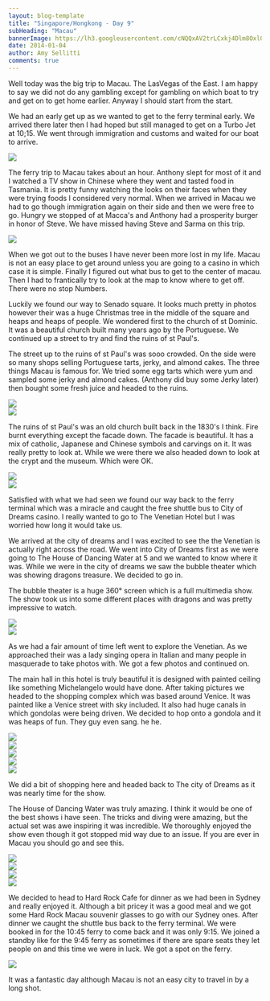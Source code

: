 ```yaml
---
layout: blog-template
title: "Singapore/Hongkong - Day 9"
subHeading: "Macau"
bannerImage: https://lh3.googleusercontent.com/cNQQxAV2trLCxkj4Dlm8Oxl0FsuEP8KSpAaoQJz9LOUd93q_fMhvAfXfznuw5kB3l67MTu8uNxTxb_91ompp_kfx3cKIfRchUiSSysx67Z33oy8PH0nSOQN4a1qFyT8o5JBVKG9UGA
date: 2014-01-04
author: Amy Sellitti
comments: true
---
```


Well today was the big trip to Macau. The LasVegas of the East. I am happy to say we did not do any gambling except for gambling on which boat to try and get on to get home earlier. Anyway I should start from the start.

We had an early get up as we wanted to get to the ferry terminal early. We arrived there later then I had hoped but still managed to get on a Turbo Jet at 10;15. We went through immigration and customs and waited for our boat to arrive.

<div class="center-image"><img src="https://lh3.googleusercontent.com/wzm8gAyCdQNwx97C0ydySEk0WLgDQNkk4qVfrOO8RClDvwjZqISsfCsrqK8qmHn7I-t1IHGxacC6or3SLBcabdgXo-zEoIpTV1IipQ8xYxw4ip-GwtqIlkzpgmZLlZ6WaYvPmvD6lw" /></div>

The ferry trip to Macau takes about an hour. Anthony slept for most of it and I watched a TV show in Chinese where they went and tasted food in Tasmania. It is pretty funny watching the looks on their faces when they were trying foods I considered very normal. When we arrived in Macau we had to go though immigration again on their side and then we were free to go. Hungry we stopped of at Macca's and Anthony had a prosperity burger in honor of Steve. We have missed having Steve and Sarma on this trip.

<div class="center-image"><img src="https://lh3.googleusercontent.com/dHUPULiTxS5Wf2v3pmRf9E3zpCbzPi18g-hklxgoUp-wuaCTzZ-kcKXzULmbcc2WHgT2CehTPQU2NQo6zA2Ec7CKT7wqI9CsKyvUrc3n0AGNbf_7CkXGQ12mM_s28UErzKegnHJSxg" /></div>

When we got out to the buses I have never been more lost in my life. Macau is not an easy place to get around unless you are going to a casino in which case it is simple. Finally I figured out what bus to get to the center of macau. Then I had to frantically try to look at the map to know where to get off. There were no stop Numbers. 

Luckily we found our way to Senado square. It looks much pretty in photos however their was a huge Christmas tree in the middle of the square and heaps and heaps of people. We wondered first to the church of st Dominic. It was a beautiful church built many years ago by the Portuguese. We continued up a street to try and find the ruins of st Paul's.

The street up to the ruins of st Paul's was sooo crowded. On the side were so many shops selling Portuguese tarts, jerky, and almond cakes. The three things Macau is famous for. We tried some egg tarts which were yum and sampled some jerky and almond cakes. (Anthony did buy some Jerky later) then bought some fresh juice and headed to the ruins. 

<div class="center-image"><img src="https://lh3.googleusercontent.com/Ew3-_COGj-ZSFMdPa5JqgzXCMXYYqF4LDyAna8H9P81g4Niy7gH9K9lgSzD_lddixuobT2oFv8k76_UNaMAILOMtK5ukIlbgenROK6Xfdda55lhLt9CJsc0AiBJ6vE_9wlxGDLPefA" /></div>
<div class="center-image"><img src="https://lh3.googleusercontent.com/ABREZhVt23Fk7sDOlMnsUZAUs2xoBfs1kvhfSwOaNW8HXdByuvDWoMtiWctN4X8egvWn3tF1PGZgtEYXXPxbJmTYLalGbwsLT56Iyv9UrkZy5h3v-jWFKtDfKgye--2p9s4CcAzT6g" /></div>

The ruins of st Paul's was an old church built back in the 1830's I think. Fire burnt everything except the facade down. The facade is beautiful. It has a mix of catholic, Japanese and Chinese symbols and carvings on it. It was really pretty to look at. While we were there we also headed down to look at the crypt and the museum. Which were OK.

<div class="center-image"><img src="https://lh3.googleusercontent.com/cNQQxAV2trLCxkj4Dlm8Oxl0FsuEP8KSpAaoQJz9LOUd93q_fMhvAfXfznuw5kB3l67MTu8uNxTxb_91ompp_kfx3cKIfRchUiSSysx67Z33oy8PH0nSOQN4a1qFyT8o5JBVKG9UGA" /></div>
<div class="center-image"><img src="https://lh3.googleusercontent.com/5eh9nKG-0UkvHdgpNbj3J0kJWGSHwYNLpxdBHaDlLXxmtK50BqhP6WkjJHsAENF3CrAIXSrunw7sFEpZtQx5neqF7J3CiiOpEyUvEku0QQaO3hcDWOnjRhzUFgd1eG5aOaxMp4DryA" /></div>

Satisfied with what we had seen we found our way back to the ferry terminal which was a miracle and caught the free shuttle bus to City of Dreams casino. I really wanted to go to The Venetian Hotel but I was worried how long it would take us.

We arrived at the city of dreams and I was excited to see the the Venetian is actually right across the road. We went into City of Dreams first as we were going to The House of Dancing Water at 5 and we wanted to know where it was. While we were in the city of dreams we saw the bubble theater which was showing dragons treasure. We decided to go in.

The bubble theater is a huge 360° screen which is a full multimedia show. The show took us into some different places with dragons and was pretty impressive to watch.

<div class="center-image"><img src="https://lh3.googleusercontent.com/wck7yE04koUqiOqKlXd1cTRM3rCjSCfJiR2h2BQXpWUhiYAB1GxqNGJhs9Zm_bwbSLOt6tDAIvohsfeby16BbV19_z2uVAJG1lneT3vGq7z-NphUuM3pQbVxAUFwXtWXCQAC4TVAWQ" /></div>
<div class="center-image"><img src="https://lh3.googleusercontent.com/1jNW0PxG9JhZgdWcG985Z67ZDyx88wz8aC_101VRpP7A7YLrOIIMNekKh2zrKe4OGtCNqphaNzkv7YVi07zi-iga9vVGAKeYPXOhjp8w6FnV9Z8QH7SmEfb0fMNPo6vPAMA4kUcTzw" /></div>

As we had a fair amount of time left went to explore the Venetian. As we approached their was a lady singing opera in Italian and many people in masquerade to take photos with. We got a few photos and continued on.

The main hall in this hotel is truly beautiful it is designed with painted ceiling like something Michelangelo would have done. After taking pictures we headed to the shopping complex which was based around Venice. It was painted like a Venice street with sky included. It also had huge canals in which gondolas were being driven. We decided to hop onto a gondola and it was heaps of fun. They guy even sang. he he.

<div class="center-image"><img src="https://lh3.googleusercontent.com/qdH1O-sTshrctwA_Ey1pOX-dTLleCBSkFsz4j9niOKuRIU8kHL2RMK8Zh3CkYfD6heHHuA5BJOPdEgn0luGY48mFnyk8TmzZBZhXEg_J7ylB6_75_62DpSoQ8ct12lGqmzdb841B3w" /></div>
<div class="center-image"><img src="https://lh3.googleusercontent.com/95JtXNZni06T3zAk-g45GVuM_doA2dvyvHutDN8ELqq-ORVQ9QtvROJcJq67P3W8AkGS96JgPAuzx-lpxmW9YLLoQ6VM5_Xgo3J19rcXyOO1TnrKIfXrfKdyAPPRRWuX2H1bQU5mvA" /></div>
<div class="center-image"><img src="https://lh3.googleusercontent.com/M5QX9FlBfV-nLc_3x0xnz3Z9t5rZdsiCfA7yOm0eeprgVgtdPwEVhyZ2B3qzEAIHsHBTze22bRp7iamw2LfAtitIj2qxETfz_GJe2SXgkt3sLMaTU4A7eki1_XNNppVYhaFy7nlPMg" /></div>
<div class="center-image"><img src="https://lh3.googleusercontent.com/ZKc1gM2R_ohXVrCrNF6X44EaIoUopJHjW_-J1rnBaoECvdMgoaw9RiMH9XffCAHrcDKScvOqKfuvbki0W52yyWnkP4qPiPBbTDvNCBMh3zqzLkvkIS0D9EXSlaO_B4o2EtmJAt0uqQ" /></div>
<div class="center-image"><img src="https://lh3.googleusercontent.com/JDUgWXxxeJRf3JCS5D_dqHeZjGJG4-Rt1A-QKYKlR7iwDFVKr3l6UBsLZyr7R24oFpgS10wgwdDw3J77JDUxHTRK6whJ21kisIOuzgBDYzpr981wo5uvT8W4UZ3jtstsxPGelN4lXQ" /></div>

We did a bit of shopping here and headed back to The city of Dreams as it was nearly time for the show.

The House of Dancing Water was truly amazing. I think it would be one of the best shows i have seen. The tricks and diving were amazing, but the actual set was awe inspiring it was incredible. We thoroughly enjoyed the show even though it got stopped mid way due to an issue. If you are ever in Macau you should go and see this.

<div class="center-image"><img src="https://lh3.googleusercontent.com/_DhXTfEVPu-mNeP1CxilKiEhkz06ceNLClQBB6T9PlJf36_Zhaf5vR_h7jP4-lAhz2uQQMXCTE2RH_HQI9OouW65r610kS7FyuU-yJ-pccutftQh1W5362mzoFdvSiwA3xHU9f0t3Q" /></div>
<div class="center-image"><img src="https://lh3.googleusercontent.com/HXzPEFD-yYswB5jYX5rQbwCC0nW4_ErxQLslSsqeL-cEeNoZJKMHVGZijSdOenQSW_I85J1LjWqRoakjmhfefAHBrj_Ntr5vbswq0IwoWdo2UTjfvLs7l0T_C6TScoq6VoUQCFbmgg" /></div>
<div class="center-image"><img src="https://lh3.googleusercontent.com/nernpoMUoOxsKzC-F3TVBYeKGwKbtE79ocetC3lysvES-kf8VLJTBgv7PUI-at6Gdbi4MTROBQvxbm_H2CUmdEhGS5rhBZZAzTuBRWxnWCleTOwItp14H8Spj17ezKquDG-hSQplAw" /></div>
<div class="center-image"><img src="https://lh3.googleusercontent.com/VNeEdZNpA3P4RrhXB8KdwpPKP-x_B4oyC4lZNgw5PWAandOMqKBIpIpBX-_v5tkdgy74nM9ZMTssMWJw5097zznxW_15MOOubaGxbXiginuwVV-J-p25CA6scmvMhLtwBLeR0mTpEA" /></div>

We decided to head to Hard Rock Cafe for dinner as we had been in Sydney and really enjoyed it. Although a bit pricey it was a good meal and we got some Hard Rock Macau souvenir glasses to go with our Sydney ones. After dinner we caught the shuttle bus back to the ferry terminal. We were booked in for the 10:45 ferry to come back and it was only 9:15. We joined a standby like for the 9:45 ferry as sometimes if there are spare seats they let people on and this time we were in luck. We got a spot on the ferry. 

<div class="center-image"><img src="https://lh3.googleusercontent.com/7_vpwdT3jtC1dD2c8RX9YtfKwH8XNdjZP5Skb0DzPIYMd4C4VviRd_SC_3m7T2cm_O25fx1L8JfmENlucIY-EnAlHAnx7qDlhV2-eyZolbgYJAPIKGNrmtuWOt1T_SQXu4Fqe-FSZg" /></div>

It was a fantastic day although Macau is not an easy city to travel in by a long shot.







